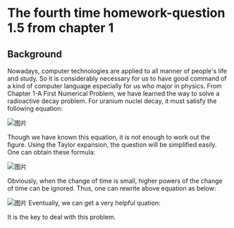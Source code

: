 # The fourth time homework-question 1.5 from chapter 1

## Background
Nowadays, computer technologies are applied to all manner of people's life and study. So it is considerably necessary for us to have good command of a kind of computer language especially for us who major in physics. From Chapter 1-A First Numerical Problem, we have learned the way to solve a radioactive decay problem. 
For uranium nuclei decay, it must satisfy the following equation:

![图片](https://github.com/TanMingjun/compuational_physics_N2014301020106/blob/master/Ex-4/equation/DUBC0F7EY4FBZ1.png)

Though we have known this equation, it is not enough to work out the figure. Using the Taylor expansion, the question will be simplified easily. One can obtain these formula:

![图片](https://github.com/TanMingjun/compuational_physics_N2014301020106/blob/master/Ex-4/equation/D8EQWQ391K67AOHZV0.png)

Obviously, when the change of time is small, higher powers of the change of time can be ignored. Thus, one can rewrite above equation as below:

![图片]()
Eventually, we can get a very helpful quation:

It is the key to deal with this problem.
